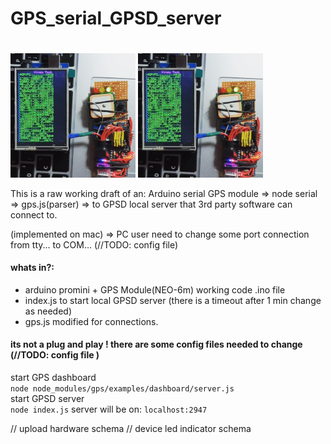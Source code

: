 # GPS_serial_GPSD_server
#

<p>
 <img src="https://github.com/SkyWallkeRed/SkyWallkeRed/blob/master/Screen%20Shot%202020-08-24%20at%2011.44.19.png" width="200">
 <img src="https://github.com/SkyWallkeRed/SkyWallkeRed/blob/master/Screen%20Shot%202020-08-24%20at%2011.44.19.png" width="200">
</p>


This is a raw working draft of an: Arduino serial GPS module => node serial => gps.js(parser) => to GPSD local server that 3rd party software can connect to.

(implemented on mac) => PC user need to change some port connection from tty... to COM... (//TODO: config file)

#### whats in?:
* arduino promini + GPS Module(NEO-6m) working code .ino file
* index.js to start local GPSD server (there is a timeout after 1 min change as needed)
* gps.js modified for connections.

#### its not a plug and play ! there are some config files needed to change (//TODO: config file )



start GPS dashboard  
 `node node_modules/gps/examples/dashboard/server.js`  
start GPSD server  
 `node index.js` 
 server will be on:
 `localhost:2947`
 
 // upload hardware schema 
 // device led indicator schema
